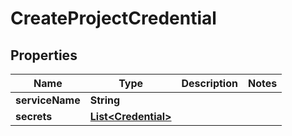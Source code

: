 

# CreateProjectCredential


## Properties

| Name | Type | Description | Notes |
|------------ | ------------- | ------------- | -------------|
|**serviceName** | **String** |  |  |
|**secrets** | [**List&lt;Credential&gt;**](Credential.md) |  |  |



